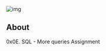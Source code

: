 ![img](https://assets.imaginablefutures.com/media/images/ALX_Logo.max-200x150.png)

## About

0x0E. SQL - More queries Assignment
